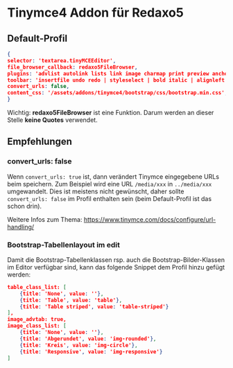 # Tinymce4 Addon für Redaxo5

## Default-Profil

```json
{
selector: 'textarea.tinyMCEEditor',
file_browser_callback: redaxo5FileBrowser,
plugins: 'advlist autolink lists link image charmap print preview anchor searchreplace visualblocks code fullscreen insertdatetime media table contextmenu paste code',
toolbar: 'insertfile undo redo | styleselect | bold italic | alignleft aligncenter alignright alignjustify | bullist numlist outdent indent | link image',
convert_urls: false,
content_css: '/assets/addons/tinymce4/bootstrap/css/bootstrap.min.css',
}
```

Wichtig: **redaxo5FileBrowser** ist eine Funktion. Darum werden an dieser Stelle **keine Quotes** verwendet. 

## Empfehlungen

### convert_urls: false

Wenn `convert_urls: true` ist, dann verändert Tinymce eingegebene URLs beim speichern. Zum Beispiel wird eine URL `/media/xxx` in `../media/xxx` umgewandelt. Dies ist meistens nicht gewünscht, daher sollte `convert_urls: false` im Profil enthalten sein (beim Default-Profil ist das schon drin).

Weitere Infos zum Thema: https://www.tinymce.com/docs/configure/url-handling/

### Bootstrap-Tabellenlayout im edit

Damit die Bootstrap-Tabellenklassen rsp. auch die Bootstrap-Bilder-Klassen im Editor verfügbar sind, kann das folgende Snippet dem Profil hinzu gefügt werden:

```json
table_class_list: [
    {title: 'None', value: ''},
    {title: 'Table', value: 'table'},
    {title: 'Table striped', value: 'table-striped'}
], 
image_advtab: true,
image_class_list: [
    {title: 'None', value: ''},
    {title: 'Abgerundet', value: 'img-rounded'},
    {title: 'Kreis', value: 'img-circle'},
    {title: 'Responsive', value: 'img-responsive'}
]
```
